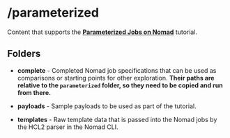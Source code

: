 # /parameterized

Content that supports the [**Parameterized Jobs on Nomad**][job-spec-parameterized] tutorial.

## Folders

- **complete** - Completed Nomad job specifications that can be used as
  comparisons or starting points for other exploration. **Their paths are
  relative to the `parameterized` folder, so they need to be copied and
  run from there.**

- **payloads** - Sample payloads to be used as part of the tutorial.

- **templates** - Raw template data that is passed into the Nomad jobs
  by the HCL2 parser in the Nomad CLI.

[job-spec-parameterized]: https://learn.hashicorp.com/tutorials/nomad/job-spec-parameterized

